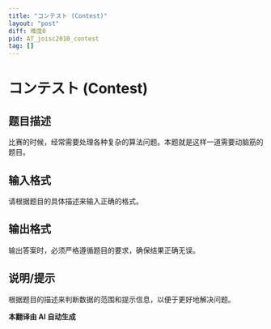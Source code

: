 ```yaml
---
title: "コンテスト (Contest)"
layout: "post"
diff: 难度0
pid: AT_joisc2010_contest
tag: []
---
```


# コンテスト (Contest)

## 题目描述

[问题链接]: https://atcoder.jp/contests/joisc2010/tasks/joisc2010_contest

比赛的时候，经常需要处理各种复杂的算法问题。本题就是这样一道需要动脑筋的题目。

## 输入格式

请根据题目的具体描述来输入正确的格式。

## 输出格式

输出答案时，必须严格遵循题目的要求，确保结果正确无误。

## 说明/提示

根据题目的描述来判断数据的范围和提示信息，以便于更好地解决问题。

 **本翻译由 AI 自动生成**

